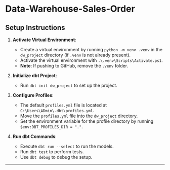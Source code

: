 # Data-Warehouse-Sales-Order

## Setup Instructions

1. **Activate Virtual Environment**:  
   - Create a virtual environment by running `python -m venv .venv` in the `dw_project` directory (if `.venv` is not already present).  
   - Activate the virtual environment with `.\.venv\Scripts\Activate.ps1`.  
   - **Note**: If pushing to GitHub, remove the `.venv` folder.

2. **Initialize dbt Project**:  
   - Run `dbt init dw_project` to set up the project.

3. **Configure Profiles**:  
   - The default `profiles.yml` file is located at `C:\Users\ADmin\.dbt\profiles.yml`.  
   - Move the `profiles.yml` file into the `dw_project` directory.  
   - Set the environment variable for the profile directory by running `$env:DBT_PROFILES_DIR = "."`.

4. **Run dbt Commands**:  
   - Execute `dbt run --select` to run the models.  
   - Run `dbt test` to perform tests.  
   - Use `dbt debug` to debug the setup.

---